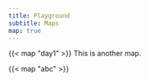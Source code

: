 ```yaml
---
title: Playground
subtitle: Maps
map: true
---
```




{{< map "day1" >}}
This is another map.


{{< map "abc" >}}